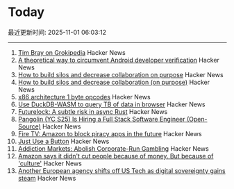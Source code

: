 # Today

最近更新时间: 2025-11-01 06:03:12

--- 
1. [Tim Bray on Grokipedia](https://www.tbray.org/ongoing/When/202x/2025/10/28/Grokipedia) Hacker News
2. [A theoretical way to circumvent Android developer verification](https://enaix.github.io/2025/10/30/developer-verification.html) Hacker News
3. [How to build silos and decrease collaboration on purpose](https://www.rubick.com/how-to-build-silos-and-decrease-collaboration/) Hacker News
4. [How to build silos and decrease collaboration (on purpose)](https://www.rubick.com/how-to-build-silos-and-decrease-collaboration/) Hacker News
5. [x86 architecture 1 byte opcodes](https://www.sandpile.org/x86/opc_1.htm) Hacker News
6. [Use DuckDB-WASM to query TB of data in browser](https://lil.law.harvard.edu/blog/2025/10/24/rethinking-data-discovery-for-libraries-and-digital-humanities/) Hacker News
7. [Futurelock: A subtle risk in async Rust](https://rfd.shared.oxide.computer/rfd/0609) Hacker News
8. [Pangolin (YC S25) Is Hiring a Full Stack Software Engineer (Open-Source)](https://docs.pangolin.net/careers/software-engineer-full-stack) Hacker News
9. [Fire TV: Amazon to block piracy apps in the future](https://www.heise.de/en/news/Fire-TV-Amazon-to-block-piracy-apps-in-the-future-10964878.html) Hacker News
10. [Just Use a Button](https://gomakethings.com/just-use-a-button/) Hacker News
11. [Addiction Markets: Abolish Corporate-Run Gambling](https://www.thebignewsletter.com/p/addiction-markets-abolish-corporate) Hacker News
12. [Amazon says it didn't cut people because of money. But because of 'culture'](https://www.cnn.com/2025/10/30/tech/amazon-layoffs-andy-jassy-ai-culture) Hacker News
13. [Another European agency shifts off US Tech as digital sovereignty gains steam](https://www.zdnet.com/article/another-european-agency-ditches-big-tech-as-digital-sovereignty-movement-gains-steam/) Hacker News

